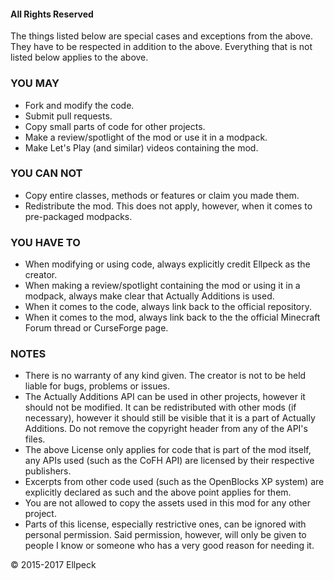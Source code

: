 #### All Rights Reserved

The things listed below are special cases and exceptions from the above. They have to be respected in addition to the above.
Everything that is not listed below applies to the above.

### YOU MAY
* Fork and modify the code.
* Submit pull requests.
* Copy small parts of code for other projects.
* Make a review/spotlight of the mod or use it in a modpack.
* Make Let's Play (and similar) videos containing the mod.

### YOU CAN NOT
* Copy entire classes, methods or features or claim you made them.
* Redistribute the mod. This does not apply, however, when it comes to pre-packaged modpacks.

### YOU HAVE TO
* When modifying or using code, always explicitly credit Ellpeck as the creator.
* When making a review/spotlight containing the mod or using it in a modpack, always make clear that Actually Additions is used.
* When it comes to the code, always link back to the official repository.
* When it comes to the mod, always link back to the the official Minecraft Forum thread or CurseForge page.

### NOTES

* There is no warranty of any kind given. The creator is not to be held liable for bugs, problems or issues.
* The Actually Additions API can be used in other projects, however it should not be modified. It can be redistributed with other mods (if necessary), however it should still be visible that it is a part of Actually Additions. Do not remove the copyright header from any of the API's files.
* The above License only applies for code that is part of the mod itself, any APIs used (such as the CoFH API) are licensed by their respective publishers.
* Excerpts from other code used (such as the OpenBlocks XP system) are explicitly declared as such and the above point applies for them.
* You are not allowed to copy the assets used in this mod for any other project.
* Parts of this license, especially restrictive ones, can be ignored with personal permission. Said permission, however, will only be given to people I know or someone who has a very good reason for needing it.

© 2015-2017 Ellpeck